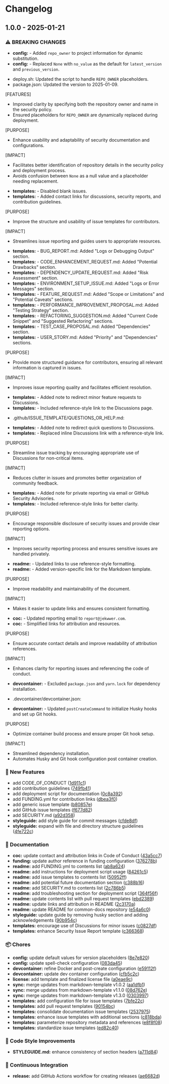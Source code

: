 # Changelog

## 1.0.0 - 2025-01-21
### ⚠ BREAKING CHANGES

* **config:** - Added `repo_owner` to project information for dynamic substitution.
* **config:** - Replaced `None` with `no_value` as the default for `latest_version` and `previous_version`.
 - deploy.sh: Updated the script to handle `REPO_OWNER` placeholders.
 - package.json: Updated the version to 2025-01-09.

[FEATURES]
 - Improved clarity by specifying both the repository owner and name in the security policy.
 - Ensured placeholders for `REPO_OWNER` are dynamically replaced during deployment.

[PURPOSE]
 - Enhance usability and adaptability of security documentation and configurations.

[IMPACT]
 - Facilitates better identification of repository details in the security policy and deployment process.
 - Avoids confusion between `None` as a null value and a placeholder needing replacement.
* **templates:** - Disabled blank issues.
* **templates:** - Added contact links for discussions, security reports, and contribution guidelines.

[PURPOSE]
 - Improve the structure and usability of issue templates for contributors.

[IMPACT]
 - Streamlines issue reporting and guides users to appropriate resources.
* **templates:** - BUG_REPORT.md: Added "Logs or Debugging Output" section.
* **templates:** - CODE_ENHANCEMENT_REQUEST.md: Added "Potential Drawbacks" section.
* **templates:** - DEPENDENCY_UPDATE_REQUEST.md: Added "Risk Assessment" section.
* **templates:** - ENVIRONMENT_SETUP_ISSUE.md: Added "Logs or Error Messages" section.
* **templates:** - FEATURE_REQUEST.md: Added "Scope or Limitations" and "Potential Caveats" sections.
* **templates:** - PERFORMANCE_IMPROVEMENT_PROPOSAL.md: Added "Testing Strategy" section.
* **templates:** - REFACTORING_SUGGESTION.md: Added "Current Code Snippet" and "Suggested Refactoring" sections.
* **templates:** - TEST_CASE_PROPOSAL.md: Added "Dependencies" section.
* **templates:** - USER_STORY.md: Added "Priority" and "Dependencies" sections.

[PURPOSE]
 - Provide more structured guidance for contributors, ensuring all relevant information is captured in issues.

[IMPACT]
 - Improves issue reporting quality and facilitates efficient resolution.
* **templates:** - Added note to redirect minor feature requests to Discussions.
* **templates:** - Included reference-style link to the Discussions page.
 - .github/ISSUE_TEMPLATE/QUESTIONS_OR_HELP.md:
* **templates:** - Added note to redirect quick questions to Discussions.
* **templates:** - Replaced inline Discussions link with a reference-style link.

[PURPOSE]
 - Streamline issue tracking by encouraging appropriate use of Discussions for non-critical items.

[IMPACT]
 - Reduces clutter in issues and promotes better organization of community feedback.
* **templates:** - Added note for private reporting via email or GitHub Security Advisories.
* **templates:** - Included reference-style links for better clarity.

[PURPOSE]
 - Encourage responsible disclosure of security issues and provide clear reporting options.

[IMPACT]
 - Improves security reporting process and ensures sensitive issues are handled privately.
* **readme:** - Updated links to use reference-style formatting.
* **readme:** - Added version-specific link for the Markdown template.

[PURPOSE]
 - Improve readability and maintainability of the document.

[IMPACT]
 - Makes it easier to update links and ensures consistent formatting.
* **coc:** - Updated reporting email to `report@jekwwer.com`.
* **coc:** - Simplified links for attribution and resources.

[PURPOSE]
 - Ensure accurate contact details and improve readability of attribution references.

[IMPACT]
 - Enhances clarity for reporting issues and referencing the code of conduct.
* **devcontainer:** - Excluded `package.json` and `yarn.lock` for dependency installation.
 - .devcontainer/devcontainer.json:
* **devcontainer:** - Updated `postCreateCommand` to initialize Husky hooks and set up Git hooks.

[PURPOSE]
 - Optimize container build process and ensure proper Git hook setup.

[IMPACT]
 - Streamlined dependency installation.
 - Automates Husky and Git hook configuration post container creation.

### 🚀 New Features

* add CODE_OF_CONDUCT ([1d911c1](https://github.com/jekwwer/common-docs/commit/1d911c19894034975e2af800f50e9292ab7cf39c))
* add contribution guidelines ([749fb41](https://github.com/jekwwer/common-docs/commit/749fb41a10025d138c4c7a40740920724788065e))
* add deployment script for documentation ([0c8a392](https://github.com/jekwwer/common-docs/commit/0c8a39279f64a6465b183973b8b8c273961ef10d))
* add FUNDING.yml for contribution links ([dbea3f0](https://github.com/jekwwer/common-docs/commit/dbea3f09450d012b0a638faf3c6211cb5c8b4f73))
* add generic issue template ([b80857e](https://github.com/jekwwer/common-docs/commit/b80857e897227a4d85544936db8a2e333253346a))
* add GitHub issue templates ([f677d82](https://github.com/jekwwer/common-docs/commit/f677d82b44e06cb6512f63e8b093e75aa8260f90))
* add SECURITY.md ([a92d358](https://github.com/jekwwer/common-docs/commit/a92d35809e584f4109e50207c79c1e2c68f0c621))
* **styleguide:** add style guide for commit messages ([cfde8df](https://github.com/jekwwer/common-docs/commit/cfde8dfd98002475fedc8e84338747a04cdc08d0))
* **styleguide:** expand with file and directory structure guidelines ([4fe722c](https://github.com/jekwwer/common-docs/commit/4fe722ca856c807e1728f615a37eaebd00494c9b))

### 📖 Documentation

* **coc:** update contact and attribution links in Code of Conduct ([43a5cc7](https://github.com/jekwwer/common-docs/commit/43a5cc7a1cf0e03f95ce78ff97668ce66fc44dd1))
* **funding:** update author reference in funding configuration ([376278b](https://github.com/jekwwer/common-docs/commit/376278b56933cc1d4bf3d38331ac51a43b119866))
* **readme:** add FUNDING.yml to contents list ([ab8a624](https://github.com/jekwwer/common-docs/commit/ab8a62408cf25c353f158b1b7bcb57bc2e160882))
* **readme:** add instructions for deployment script usage ([84261c5](https://github.com/jekwwer/common-docs/commit/84261c580a219d5fa68a5439ecc7cc886fdc1921))
* **readme:** add issue templates to contents list ([50952ff](https://github.com/jekwwer/common-docs/commit/50952ff5bfe969c19323c80a0f2fc382fb25bd8a))
* **readme:** add potential future documentation section ([c388b16](https://github.com/jekwwer/common-docs/commit/c388b16f78bb02ff3bdd3cd825c63191d7409c85))
* **readme:** add SECURITY.md to contents list ([2c786b5](https://github.com/jekwwer/common-docs/commit/2c786b5209f0d32c874d30b1075cdc0ed58ef220))
* **readme:** add troubleshooting section for deployment script ([364f56f](https://github.com/jekwwer/common-docs/commit/364f56f1382cdbcbc3a5da680eecc080242abd66))
* **readme:** update contents list with pull request templates ([ebd2389](https://github.com/jekwwer/common-docs/commit/ebd23896853368e047b3724e4c79ac0047f541d1))
* **readme:** update links and attribution in README ([2c3170a](https://github.com/jekwwer/common-docs/commit/2c3170aa647e0b3223efe9d2e10185c53a4ad721))
* **readme:** update README for common-docs repository ([e54a6c0](https://github.com/jekwwer/common-docs/commit/e54a6c0eb05f7b3d76886584c595a51b97b673a3))
* **styleguide:** update guide by removing husky section and adding acknowledgements ([90b954c](https://github.com/jekwwer/common-docs/commit/90b954c16ed5685fe02cdc8761df04ebd64a9352))
* **templates:** encourage use of Discussions for minor issues ([c0827df](https://github.com/jekwwer/common-docs/commit/c0827df36126274f9623953c14d9aeee26dc30ac))
* **templates:** enhance Security Issue Report template ([c366368](https://github.com/jekwwer/common-docs/commit/c366368ef4c56b1b36f1ea2a67195a6ffd5bc9c6))

### 📦 Chores

* **config:** update default values for version placeholders ([8e7e820](https://github.com/jekwwer/common-docs/commit/8e7e8206f2b98dbc37187c2066a6bd6719876194))
* **config:** update spell-check configuration ([083da45](https://github.com/jekwwer/common-docs/commit/083da45f2592b0add1f8547a644f2ff9f3642f96))
* **devcontainer:** refine Docker and post-create configuration ([e59112f](https://github.com/jekwwer/common-docs/commit/e59112f9a4d6c078111b406ecef48ad85ed507bf))
* **devcontainer:** update dev container configuration ([cfb5c2c](https://github.com/jekwwer/common-docs/commit/cfb5c2c780afa0e204eb3bdc2c5bdcd19d2ca258))
* **license:** add template and finalized license file ([a0eae9c](https://github.com/jekwwer/common-docs/commit/a0eae9cdc5ba97c37529e8c4de4b5008e8e47db2))
* **sync:** merge updates from markdown-template v1.0.2 ([aa1dfb1](https://github.com/jekwwer/common-docs/commit/aa1dfb1d358b7922bff8be5acec840e664e48a2c))
* **sync:** merge updates from markdown-template v1.1.0 ([08d762e](https://github.com/jekwwer/common-docs/commit/08d762ee10d65a58e1c3dc42a777330e1bec2fca))
* **sync:** merge updates from markdown-template v1.3.0 ([0303997](https://github.com/jekwwer/common-docs/commit/030399774456a15073a746032259a6c2bb75b75f))
* **templates:** add configuration file for issue templates ([7bfe22c](https://github.com/jekwwer/common-docs/commit/7bfe22c56db6b276abeb35736066af8dc3699343))
* **templates:** add pull request templates ([90154bc](https://github.com/jekwwer/common-docs/commit/90154bcc2ff6d542f80add9a2001ec8288aab6be))
* **templates:** consolidate documentation issue templates ([2537975](https://github.com/jekwwer/common-docs/commit/2537975ae9ca2b48a543df5bda6e8b02f752a0e0))
* **templates:** enhance issue templates with additional sections ([c818bda](https://github.com/jekwwer/common-docs/commit/c818bda29271bb154e3ee339d42ea65de2c8096d))
* **templates:** parameterize repository metadata and references ([e8f8f08](https://github.com/jekwwer/common-docs/commit/e8f8f08e4bc4515eb7a2539e4efbd8920591cc08))
* **templates:** standardize issue templates ([ed82c40](https://github.com/jekwwer/common-docs/commit/ed82c40a552f27c6443530adfade808c3a6a0c27))

### 🎨 Code Style Improvements

* **STYLEGUIDE.md:** enhance consistency of section headers ([a711d84](https://github.com/jekwwer/common-docs/commit/a711d84497c1d0f383faa6c673481d7ab44efd46))

### 🔄 Continuous Integration

* **release:** add GitHub Actions workflow for creating releases ([ae6682d](https://github.com/jekwwer/common-docs/commit/ae6682d6b74bbead8192cc6c3a4f24704325b71b))
